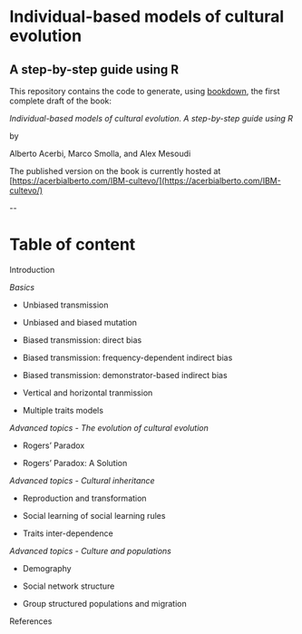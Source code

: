 # Individual-based models of cultural evolution

## A step-by-step guide using R

This repository contains the code to generate, using [bookdown](https://bookdown.org), the first complete draft of the book:

*Individual-based models of cultural evolution. A step-by-step guide using R*

by 

Alberto Acerbi, Marco Smolla, and Alex Mesoudi

The published version on the book is currently hosted at [https://acerbialberto.com/IBM-cultevo/](https://acerbialberto.com/IBM-cultevo/)

--

# Table of content

Introduction

*Basics*

* Unbiased transmission

* Unbiased and biased mutation

* Biased transmission: direct bias

* Biased transmission: frequency-dependent indirect bias

* Biased transmission: demonstrator-based indirect bias

* Vertical and horizontal tranmission

* Multiple traits models

*Advanced topics - The evolution of cultural evolution*

* Rogers’ Paradox

* Rogers’ Paradox: A Solution

*Advanced topics - Cultural inheritance*

* Reproduction and transformation

* Social learning of social learning rules

* Traits inter-dependence

*Advanced topics - Culture and populations*

* Demography

* Social network structure

* Group structured populations and migration

References



